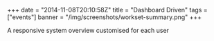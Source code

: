 +++
date = "2014-11-08T20:10:58Z"
title = "Dashboard Driven"
tags = ["events"]
banner = "/img/screenshots/workset-summary.png"
+++

A responsive system overview customised for each user